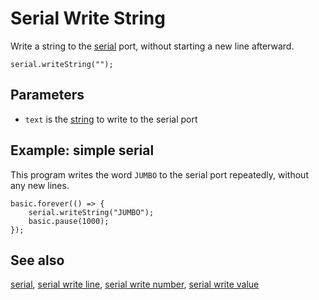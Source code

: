 # Serial Write String

Write a string to the [serial](/device/serial) port, without starting a new line afterward.

```sig
serial.writeString("");
```

## Parameters

* `text` is the [string](/types/string) to write to the serial port

## Example: simple serial

This program writes the word `JUMBO` to the serial port repeatedly, without any new lines.

```blocks
basic.forever(() => {
    serial.writeString("JUMBO");
    basic.pause(1000);
});
```

## See also

[serial](/device/serial), [serial write line](/reference/serial/write-line), [serial write number](/reference/serial/write-number), [serial write value](/reference/serial/write-value)